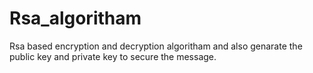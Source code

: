 # Rsa_algoritham
Rsa based encryption and decryption algoritham and also genarate the public key and private key to secure the message.

